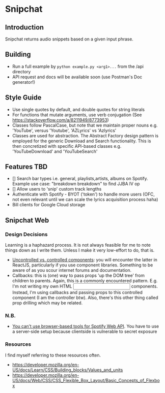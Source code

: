 # Snipchat

## Introduction
Snipchat returns audio snippets based on a given input phrase.

## Building
- Run a full example by `python example.py <arg1>...` from the /api directory
- API request and docs will be available soon (use Postman's Doc generator!)

## Style Guide
- Use single quotes by default, and double quotes for string literals
- For functions that mutate arguments, use verb conjugation (See https://stackoverflow.com/a/8211949/8773953) 
- Classes follow PascalCase, but note that we maintain proper nouns e.g. 'YouTube', versus 'Youtube', 'AZLyrics' vs 'Azlyrics'
- Classes are used for abstraction. The Abstract Factory design pattern is employed for the generic Download and Search functionality. This is then concretized with specific API-based classes e.g. 'YouTubeDownload' and 'YouTubeSearch'

## Features TBD
- [] Search bar types i.e. general, playlists,artists, albums on Spotify. Example use case: "breakdown breakdown" to find JJBA IV op
- [] Allow users to 'snip' custom track lengths
- Authenticate with Spotify - BYOT ('token') to handle more users (OFC, not even relevant until we can scale the lyrics acquisition process haha)
- Bill clients for Google Cloud storage

## Snipchat Web

### Design Decisions
Learning is a haphazard process. It is not always feasible for me to note things down as I write them. Unless I make it very low-effort to do, that is.
- [Uncontrolled vs. controlled components](https://goshakkk.name/controlled-vs-uncontrolled-inputs-react/): you will encounter the latter in ReactJS, particularly if you use component libraries. Something to be aware of as you scour internet forums and documentation.
- Callbacks: this is (one) way to pass props 'up the DOM tree' from children to parents. Again, this is a commonly encountered pattern. E.g. I'm not writing my own HTML <input> components. Instead, I'm using callbacks and passing props to this controlled component (I am the controller btw). Also, there's this other thing called prop drilling which may be related.

### N.B.
- [You can't use browser-based tools for Spotify Web API](https://github.com/thelinmichael/spotify-web-api-node/issues/257). You have to use a server-side setup because clientside is vulnerable to secret exposure

### Resources
I find myself referring to these resources often.
- https://developer.mozilla.org/en-US/docs/Learn/CSS/Building_blocks/Values_and_units
- https://developer.mozilla.org/en-US/docs/Web/CSS/CSS_Flexible_Box_Layout/Basic_Concepts_of_Flexbox
